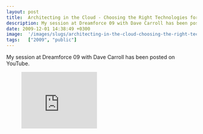 ```yaml
---
layout: post
title:  Architecting in the Cloud - Choosing the Right Technologies for Your Solution
description: My session at Dreamforce 09 with Dave Carroll has been posted on YouTube.
date: 2009-12-01 14:38:49 +0300
image:  '/images/slugs/architecting-in-the-cloud-choosing-the-right-technologies-for-your-solution.jpg'
tags:   ["2009", "public"]
---
```

<p>My session at Dreamforce 09 with Dave Carroll has been posted on YouTube.</p>
<figure class="kg-card kg-embed-card"><iframe width="200" height="150" src="https://www.youtube.com/embed/DB3aBx0W9Cs?feature=oembed" frameborder="0" allow="accelerometer; autoplay; clipboard-write; encrypted-media; gyroscope; picture-in-picture" allowfullscreen></iframe></figure>
